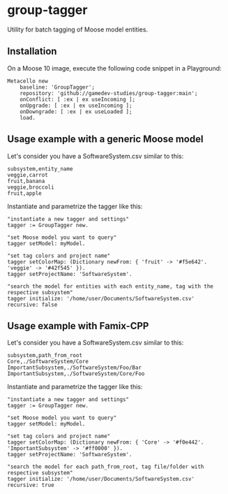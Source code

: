 # group-tagger
Utility for batch tagging of Moose model entities. 

## Installation
On a Moose 10 image, execute the following code snippet in a Playground:

```Smalltalk
Metacello new
    baseline: 'GroupTagger';
    repository: 'github://gamedev-studies/group-tagger:main';
    onConflict: [ :ex | ex useIncoming ];
    onUpgrade: [ :ex | ex useIncoming ];
	onDowngrade: [ :ex | ex useLoaded ];
    load.
```

## Usage example with a generic Moose model
Let's consider you have a SoftwareSystem.csv similar to this:
```
subsystem,entity_name
veggie,carrot
fruit,banana
veggie,broccoli
fruit,apple
```

Instantiate and parametrize the tagger like this:
```Smalltalk
"instantiate a new tagger and settings"
tagger := GroupTagger new.

"set Moose model you want to query"
tagger setModel: myModel.

"set tag colors and project name"
tagger setColorMap: (Dictionary newFrom: { 'fruit' -> '#f5e642'. 'veggie' -> '#42f545' }).
tagger setProjectName: 'SoftwareSystem'.

"search the model for entities with each entity_name, tag with the respective subsystem"
tagger initialize: '/home/user/Documents/SoftwareSystem.csv' recursive: false
```

## Usage example with Famix-CPP
Let's consider you have a SoftwareSystem.csv similar to this:
```
subsystem,path_from_root
Core,./SoftwareSystem/Core
ImportantSubsystem,./SoftwareSystem/Foo/Bar
ImportantSubsystem,./SoftwareSystem/Core/Foo
```

Instantiate and parametrize the tagger like this:
```Smalltalk
"instantiate a new tagger and settings"
tagger := GroupTagger new.

"set Moose model you want to query"
tagger setModel: myModel.

"set tag colors and project name"
tagger setColorMap: (Dictionary newFrom: { 'Core' -> '#f0e442'. 'ImportantSubsystem' -> '#ff0000' }).
tagger setProjectName: 'SoftwareSystem'.

"search the model for each path_from_root, tag file/folder with respective subsystem"
tagger initialize: '/home/user/Documents/SoftwareSystem.csv' recursive: true
```

